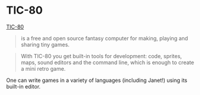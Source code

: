 # TIC-80

[TIC-80](https://github.com/nesbox/TIC-80/)

> is a free and open source fantasy computer for making,
> playing and sharing tiny games.

> With TIC-80 you get built-in tools for development: code, sprites,
> maps, sound editors and the command line, which is enough to create
> a mini retro game.

One can write games in a variety of languages (including Janet!) using
its built-in editor.

